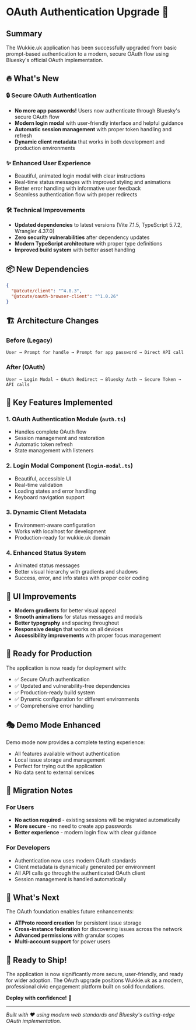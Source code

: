 # OAuth Authentication Upgrade 🚀

## Summary

The Wukkie.uk application has been successfully upgraded from basic prompt-based authentication to a modern, secure OAuth flow using Bluesky's official OAuth implementation.

## 🔥 What's New

### 🔒 Secure OAuth Authentication
- **No more app passwords!** Users now authenticate through Bluesky's secure OAuth flow
- **Modern login modal** with user-friendly interface and helpful guidance
- **Automatic session management** with proper token handling and refresh
- **Dynamic client metadata** that works in both development and production environments

### ✨ Enhanced User Experience
- Beautiful, animated login modal with clear instructions
- Real-time status messages with improved styling and animations
- Better error handling with informative user feedback
- Seamless authentication flow with proper redirects

### 🛠️ Technical Improvements
- **Updated dependencies** to latest versions (Vite 7.1.5, TypeScript 5.7.2, Wrangler 4.37.0)
- **Zero security vulnerabilities** after dependency updates
- **Modern TypeScript architecture** with proper type definitions
- **Improved build system** with better asset handling

## 📦 New Dependencies

```json
{
  "@atcute/client": "^4.0.3",
  "@atcute/oauth-browser-client": "^1.0.26"
}
```

## 🏗️ Architecture Changes

### Before (Legacy)
```
User → Prompt for handle → Prompt for app password → Direct API call
```

### After (OAuth)
```
User → Login Modal → OAuth Redirect → Bluesky Auth → Secure Token → API calls
```

## 🎯 Key Features Implemented

### 1. OAuth Authentication Module (`auth.ts`)
- Handles complete OAuth flow
- Session management and restoration  
- Automatic token refresh
- State management with listeners

### 2. Login Modal Component (`login-modal.ts`)
- Beautiful, accessible UI
- Real-time validation
- Loading states and error handling
- Keyboard navigation support

### 3. Dynamic Client Metadata
- Environment-aware configuration
- Works with localhost for development
- Production-ready for wukkie.uk domain

### 4. Enhanced Status System
- Animated status messages
- Better visual hierarchy with gradients and shadows
- Success, error, and info states with proper color coding

## 🎨 UI Improvements

- **Modern gradients** for better visual appeal
- **Smooth animations** for status messages and modals
- **Better typography** and spacing throughout
- **Responsive design** that works on all devices
- **Accessibility improvements** with proper focus management

## 🚀 Ready for Production

The application is now ready for deployment with:
- ✅ Secure OAuth authentication
- ✅ Updated and vulnerability-free dependencies  
- ✅ Production-ready build system
- ✅ Dynamic configuration for different environments
- ✅ Comprehensive error handling

## 🎭 Demo Mode Enhanced

Demo mode now provides a complete testing experience:
- All features available without authentication
- Local issue storage and management
- Perfect for trying out the application
- No data sent to external services

## 📝 Migration Notes

### For Users
- **No action required** - existing sessions will be migrated automatically
- **More secure** - no need to create app passwords
- **Better experience** - modern login flow with clear guidance

### For Developers
- Authentication now uses modern OAuth standards
- Client metadata is dynamically generated per environment
- All API calls go through the authenticated OAuth client
- Session management is handled automatically

## 🔮 What's Next

The OAuth foundation enables future enhancements:
- **ATProto record creation** for persistent issue storage
- **Cross-instance federation** for discovering issues across the network
- **Advanced permissions** with granular scopes
- **Multi-account support** for power users

## 🎉 Ready to Ship!

The application is now significantly more secure, user-friendly, and ready for wider adoption. The OAuth upgrade positions Wukkie.uk as a modern, professional civic engagement platform built on solid foundations.

**Deploy with confidence!** 🚀

---

*Built with ❤️ using modern web standards and Bluesky's cutting-edge OAuth implementation.*